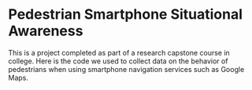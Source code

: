 # Pedestrian Smartphone Situational Awareness
This is a project completed as part of a research capstone course in college. Here is the code we used to collect data on the behavior of pedestrians when using smartphone navigation services such as Google Maps.
